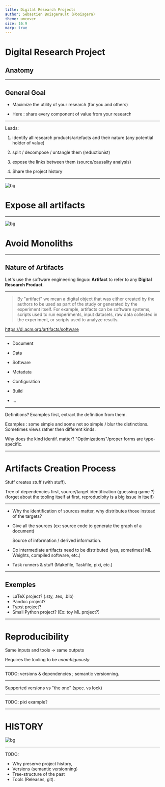 ```yaml
---
title: Digital Research Projects
author: Sébastien Boisgerault (@boisgera)
theme: uncover
size: 16:9
marp: true
---
```


# Digital Research Project

## Anatomy

--- 

## General Goal

  - Maximize the utility of your research (for you and others)

  - Here : share every component of value from your research

---

Leads:

1. identify all research products/artefacts and their nature
    (any potential holder of value)

2. split / decompose / untangle them (reductionist)

3. expose the links between them (source/causality analysis)

4. Share the project history

----

![bg](https://unsplash.com/photos/M-EwSRl8BK8/download?w=1600&auto=format)

# Expose all artifacts

<!--
Arctic Icebergs in Ilulissat, Greenland
https://unsplash.com/photos/photo-of-iceberg-M-EwSRl8BK8
Unsplash License

Instagram: www.instagram.com/mlenny/ 
Copyright by Mlenny Photography 
Blog : www.mlenny.com 
istockphoto.com/portfolio/mlenny
-->

----

![bg](https://unsplash.com/photos/dhL82KC11sY/download?w=1600&auto=true)

# Avoid Monoliths

----

## Nature of Artifacts

Let's use the software engineering linguo:
**Artifact** 
to refer to any 
**Digital Research Product**.

---

> By "artifact" we mean a digital object that was either created by the authors to be used as part of the study or generated by the experiment itself. 
> For example, artifacts can be software systems, scripts used to run experiments, input datasets, raw data collected in the experiment, or scripts used to analyze results. 

<https://dl.acm.org/artifacts/software>

---

  - Document
  - Data
  - Software

  - Metadata
  - Configuration
  - Build
  - ...

---

Definitions? Examples first, extract the definition from them.

Examples : some simple and some not so simple / blur the distinctions. 
Sometimes views rather then different kinds.

Why does the kind identif. matter? "Optimizations"/proper forms are type-specific.


--- 

# Artifacts Creation Process

Stuff creates stuff (with stuff).

Tree of dependencies first, source/target identification (guessing game ?)
(forget about the tooling itself at first, reproducibity is a big issue in itself)

---

 - Why the identification of sources matter, why distributes those instead of the targets?

 - Give all the sources (ex: source code to generate the graph of a document)

   Source of information / derived information.

 - Do intermediate artifacts need to be distributed (yes, sometimes!
   ML Weights, compiled software, etc.)

 - Task runners & stuff (Makefile, Taskfile, pixi, etc.)

---

  ## Exemples

  - LaTeX project? (.sty, .tex, .bib)
  - Pandoc project?
  - Typst project?
  - Small Python project? (Ex: toy ML project?)

---

# Reproducibility

Same inputs and tools $\to$ same outputs

Requires the tooling to be *unambiguously* 

---

TODO: versions & dependencies ; semantic versionning.

---

Supported versions vs "the one" (spec. vs lock)

---

TODO: pixi example?

---

# HISTORY

<!-- _color: white -->

![bg](https://unsplash.com/photos/5lpbC64r3Z4/download?ixid=M3wxMjA3fDB8MXxhbGx8fHx8fHx8fHwxNzM5Nzk5MTkxfA&force=true&w=1600)

---

TODO:
  - Why preserve project history,
  - Versions (semantic versionning)
  - Tree-structure of the past
  - Tools (Releases, git).
